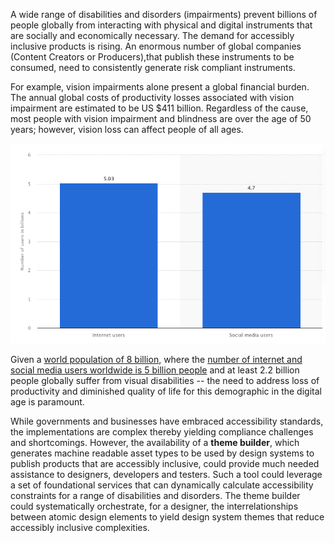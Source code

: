 A wide range of disabilities and disorders (impairments) prevent billions of people globally from interacting with physical and digital instruments that are socially and economically necessary. The demand for accessibly inclusive products is rising. An enormous number of global companies (Content Creators or Producers),that publish these instruments to be consumed, need to consistently generate risk compliant instruments.

For example, vision impairments alone present a global financial burden.  The annual global costs of productivity losses associated with vision impairment are estimated to be US $411 billion. Regardless of the cause, most people with vision impairment and blindness are over the age of 50 years; however, vision loss can affect people of all ages.

![world-population](../../_images/statista-2023-digital-population-worldwide.png)

Given a [world population of 8 billion](https://www.worldometers.info/world-population/), where the [number of internet and social media users worldwide is 5 billion people](https://www.statista.com/statistics/617136/digital-population-worldwide/) and at least 2.2 billion people globally suffer from visual disabilities -- the need to address loss of productivity and diminished quality of life for this demographic in the digital age is paramount.

While governments and businesses have embraced accessibility standards, the implementations are complex thereby yielding compliance challenges and shortcomings. However, the availability of a **theme builder**, which generates machine readable asset types to be used by design systems to publish products that are accessibly inclusive, could provide much needed assistance to designers, developers and testers. Such a tool could leverage a set of foundational services that can dynamically calculate accessibility constraints for a range of disabilities and disorders. The theme builder could systematically orchestrate, for a designer, the interrelationships between atomic design elements to yield design system themes that reduce accessibly inclusive complexities.